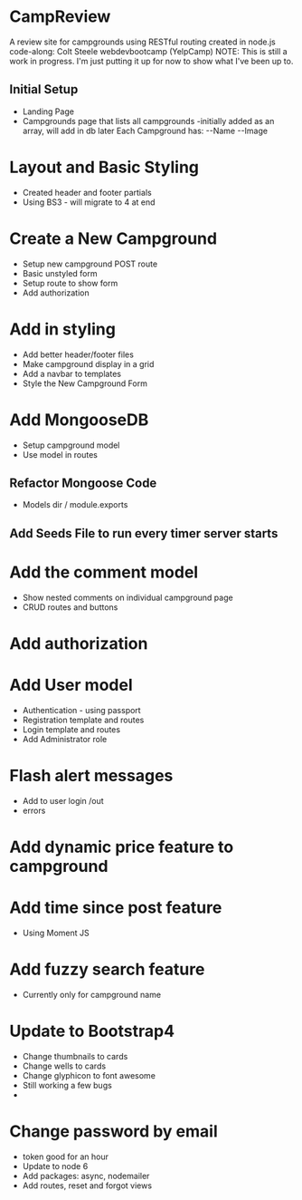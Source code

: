 # CampReview
A review site for campgrounds using RESTful routing created in node.js
code-along: Colt Steele webdevbootcamp (YelpCamp)
NOTE: This is still a work in progress. I'm just putting it up for now to show what I've been up to.

## Initial Setup
* Landing Page
* Campgrounds page that lists all campgrounds
    -initially added as an array, will add in db later
    Each Campground has: --Name  --Image
    
# Layout and Basic Styling
* Created header and footer partials
* Using BS3 - will migrate to 4 at end

# Create a New Campground
* Setup new campground POST route
* Basic unstyled form
* Setup route to show form
* Add authorization

# Add in styling 
* Add better header/footer files
* Make campground display in a grid
* Add a navbar to templates
* Style the New Campground Form

# Add MongooseDB
* Setup campground model
* Use model in routes
## Refactor Mongoose Code
 * Models dir / module.exports
## Add Seeds File to run every timer server starts

# Add the comment model
* Show nested comments on individual campground page
* CRUD routes and buttons
# Add authorization

# Add User model
* Authentication - using passport
* Registration template and routes
* Login template and routes
* Add Administrator role

# Flash alert messages
* Add to user login /out
* errors

# Add dynamic price feature to campground

# Add time since post feature
* Using Moment JS

# Add fuzzy search feature
* Currently only for campground name

# Update to Bootstrap4
* Change thumbnails to cards
* Change wells to cards
* Change glyphicon to font awesome
* Still working a few bugs
* 
# Change password by email
* token good for an hour
* Update to node 6
* Add packages: async, nodemailer
* Add routes, reset and forgot views